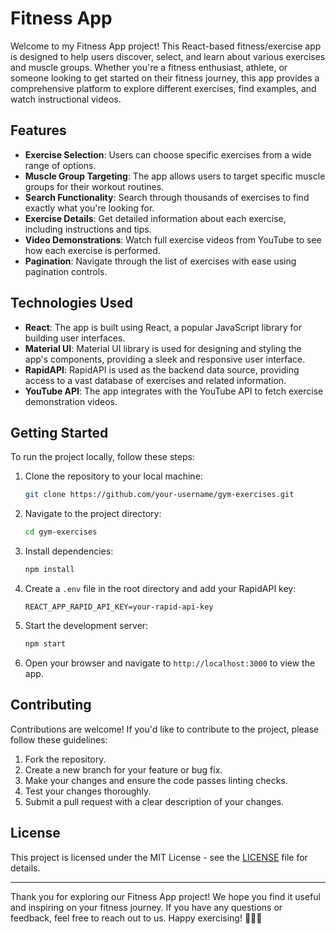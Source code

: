 # Fitness App

Welcome to my Fitness App project! This React-based fitness/exercise app is designed to help users discover, select, and learn about various exercises and muscle groups. Whether you're a fitness enthusiast, athlete, or someone looking to get started on their fitness journey, this app provides a comprehensive platform to explore different exercises, find examples, and watch instructional videos.

## Features

- **Exercise Selection**: Users can choose specific exercises from a wide range of options.
- **Muscle Group Targeting**: The app allows users to target specific muscle groups for their workout routines.
- **Search Functionality**: Search through thousands of exercises to find exactly what you're looking for.
- **Exercise Details**: Get detailed information about each exercise, including instructions and tips.
- **Video Demonstrations**: Watch full exercise videos from YouTube to see how each exercise is performed.
- **Pagination**: Navigate through the list of exercises with ease using pagination controls.

## Technologies Used

- **React**: The app is built using React, a popular JavaScript library for building user interfaces.
- **Material UI**: Material UI library is used for designing and styling the app's components, providing a sleek and responsive user interface.
- **RapidAPI**: RapidAPI is used as the backend data source, providing access to a vast database of exercises and related information.
- **YouTube API**: The app integrates with the YouTube API to fetch exercise demonstration videos.

## Getting Started

To run the project locally, follow these steps:

1. Clone the repository to your local machine:

   ```bash
   git clone https://github.com/your-username/gym-exercises.git
   ```

2. Navigate to the project directory:

   ```bash
   cd gym-exercises
   ```

3. Install dependencies:

   ```bash
   npm install
   ```

4. Create a `.env` file in the root directory and add your RapidAPI key:

   ```env
   REACT_APP_RAPID_API_KEY=your-rapid-api-key
   ```

5. Start the development server:

   ```bash
   npm start
   ```

6. Open your browser and navigate to `http://localhost:3000` to view the app.

## Contributing

Contributions are welcome! If you'd like to contribute to the project, please follow these guidelines:

1. Fork the repository.
2. Create a new branch for your feature or bug fix.
3. Make your changes and ensure the code passes linting checks.
4. Test your changes thoroughly.
5. Submit a pull request with a clear description of your changes.

## License

This project is licensed under the MIT License - see the [LICENSE](LICENSE) file for details.

---

Thank you for exploring our Fitness App project! We hope you find it useful and inspiring on your fitness journey. If you have any questions or feedback, feel free to reach out to us. Happy exercising! 🏋️‍♂️💪
